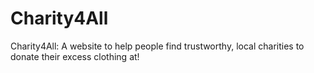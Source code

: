 # Charity4All
Charity4All: A website to help people find trustworthy, local charities to donate their excess clothing at!
